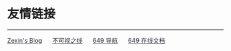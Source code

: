 # 友情链接

---

<div class="link">

[Zexin's Blog](https://zexin.eu.org)
[不可视之线](https://n2x.club)
[649 导航](https://nav.0808188.xyz)
[649 在线文档](https://docs.0808188.xyz)

</div>

<style>
div.link a {
  display: inline-block;
  color: #2b2f3c;
  margin-right: 20px;
}
</style>
